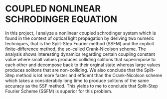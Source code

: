 # COUPLED NONLINEAR SCHRODINGER EQUATION
In this project, I analyze a nonlinear coupled schrodinger system which is found in the context of optical light propagation by deriving two numeric techniques, that is the Split-Step Fourier method (SSFM) and the implicit finite-difference method, the so-called Crank-Nicolson scheme. The analysis shows interesting dynamics regarding certain coupling constant value where small values produces colliding solitons that superimpose to each other and decompose back to their orginal state whereas large values produces solitons that are non-colliding. We also conclude that the Split-Step method is lot more faster and efficent than the Crank-Nicolson scheme which takes a considerabily long time to produce solitons of the same accuracy as the SSF method. This yields to me to conclude that Split-Step Fourier Scheme (SSFM) is superior for this problem.  
